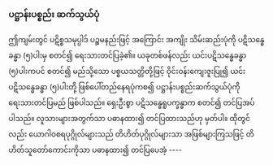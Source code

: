 ### ပဋ္ဌာန်းပစ္စည်း ဆက်သွယ်ပုံ

ဤကျမ်းတွင် ပဋိစ္စသမုပ္ပါဒ် ပဉ္စမနည်းဖြင့် အကြောင်း အကျိုး သိမ်းဆည်းပုံကို ပဋိသန္ဓေခန္ဓာ (၅)ပါးမှ စတင်၍ ရေးသားတင်ပြခဲ့၏။ 
ယခုတစ်ဖန်လည်း ယင်းပဋိသန္ဓေခန္ဓာ (၅)ပါးကပင် စတင်၍ မည်သို့သော ပစ္စယသတ္တိတို့ဖြင့် ဝိုင်းဝန်းကျေးဇူးပြု၍ ယင်းပဋိသန္ဓေခန္ဓာ (၅)ပါးတို့ ဖြစ်ပေါ်တည်နေရပုံကစ၍ ပဋ္ဌာန်းပစ္စည်းဆက်သွယ်ပုံကို ရေးသားတင်ပြမည် ဖြစ်ပါသည်။ 
ရှေးဦးစွာ ပဋိသန္ဓေရူပက္ခန္ဓာက စတင်၍ တင်ပြအပ်ပါသည်။ 
လူသားများအတွက်သာ ပဓာနထား၍ တင်ပြထားသည်ဟု မှတ်ပါ။ 
ထိုတွင်လည်း ယောဂါဝစရပုဂ္ဂိုလ်များသည် တိဟိတ်ပုဂ္ဂိုလ်များသာ အဖြစ်များကြသဖြင့် တိဟိတ်သူတော်ကောင်းကိုသာ ပဓာနထား၍ တင်ပြပေအံ့ ----